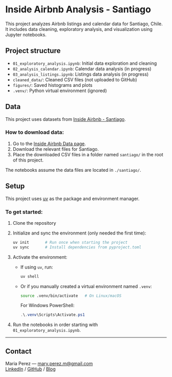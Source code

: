 # Inside Airbnb Analysis - Santiago

This project analyzes Airbnb listings and calendar data for Santiago, Chile.  
It includes data cleaning, exploratory analysis, and visualization using Jupyter notebooks.

## Project structure

- `01_exploratory_analysis.ipynb`: Initial data exploration and cleaning  
- `02_analysis_calendar.ipynb`: Calendar data analysis (in progress)  
- `03_analysis_listings.ipynb`: Listings data analysis (in progress)  
- `cleaned_data/`: Cleaned CSV files (not uploaded to GitHub)  
- `figures/`: Saved histograms and plots  
- `.venv/`: Python virtual environment (ignored)  

## Data

This project uses datasets from [Inside Airbnb - Santiago](http://insideairbnb.com/get-the-data.html).

### How to download data:

1. Go to the [Inside Airbnb Data page](http://insideairbnb.com/get-the-data.html).  
2. Download the relevant files for Santiago.  
3. Place the downloaded CSV files in a folder named `santiago/` in the root of this project.

The notebooks assume the data files are located in `./santiago/`.

## Setup

This project uses [uv](https://astral.sh/docs/uv) as the package and environment manager.

### To get started:

1. Clone the repository  
2. Initialize and sync the environment (only needed the first time):

    ```bash
    uv init       # Run once when starting the project
    uv sync       # Install dependencies from pyproject.toml
    ```

3. Activate the environment:

    - If using `uv`, run:
    
      ```bash
      uv shell
      ```

    - Or if you manually created a virtual environment named `.venv`:

      ```bash
      source .venv/bin/activate   # On Linux/macOS
      ```

      For Windows PowerShell:

      ```powershell
      .\.venv\Scripts\Activate.ps1
      ```

4. Run the notebooks in order starting with `01_exploratory_analysis.ipynb`.

---

## Contact

Maria Perez — mary.perez.m@gmail.com  
[LinkedIn](https://www.linkedin.com/in/maria-perez1205) / [GitHub](https://github.com/pmmaria) / [Blog](https://pmmaria.github.io)

